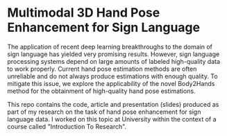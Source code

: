 # Multimodal 3D Hand Pose Enhancement for Sign Language

The application of recent deep learning breakthroughs to the domain of sign language has yielded very promising results. However, sign language processing systems depend on large amounts of labeled high-quality data to work properly. Current hand pose estimation methods are often unreliable and do not always produce estimations with enough quality. To mitigate this issue, we explore the applicability of the novel Body2Hands method for the obtainment of high-quality hand pose estimations.

This repo contains the code, article and presentation (slides) produced as part of my research on the task of hand pose enhancement for sign language data. I worked on this topic at University within the context of a course called "Introduction To Research".
